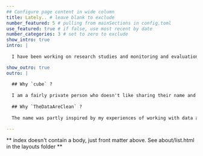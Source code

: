 ```yaml
---
## Configure page content in wide column
title: Lately.. # leave blank to exclude
number_featured: 5 # pulling from mainSections in config.toml
use_featured: true # if false, use most recent by date
number_categories: 3 # set to zero to exclude
show_intro: true
intro: |
  
  I have been working on research studies and monitoring and evaluation programmes focusing on nano-entrepreneurship in India. I am also experimenting with new mediums to make fundamental statistical concepts accessible to a wider audience.

show_outro: true
outro: |
  
  ## Why `cube` ?
  
  I am a fairly private person who doesn't like sharing their name and photo online, and through the years `cube` has becime my default identity, even amongst friends. It’s not like you won’t find me on the internet if you look around, it's probably somewhere on this website too! But why offer it myself?
  
  ## Why `TheDataAreClean` ?
  
  The name was partly inspired by my experiences of working with data all these years and understanding the importance of cleaning the data, and partly by a PHD Comics [strip](https://twitter.com/phdcomics/status/858434932695195648) which wonders if data is singular or plural. I hope you enjoy the wordplay as much as I do!

---
```


** index doesn't contain a body, just front matter above.
See about/list.html in the layouts folder **